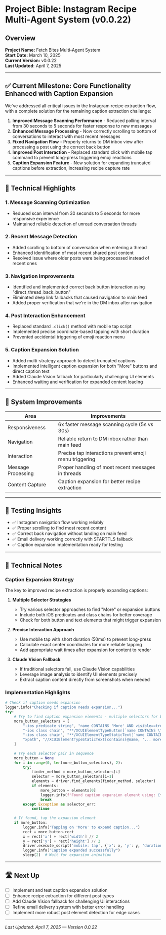 # Project Bible: Instagram Recipe Multi-Agent System (v0.0.22)

## Overview
**Project Name:** Fetch Bites Multi-Agent System  
**Start Date:** March 10, 2025  
**Current Version:** v0.0.22  
**Last Updated:** April 7, 2025

---

## ✅ Current Milestone: Core Functionality Enhanced with Caption Expansion

We've addressed all critical issues in the Instagram recipe extraction flow, with a complete solution for the remaining caption extraction challenge:

1. **Improved Message Scanning Performance** - Reduced polling interval from 30 seconds to 5 seconds for faster response to new messages
2. **Enhanced Message Processing** - Now correctly scrolling to bottom of conversations to interact with most recent messages
3. **Fixed Navigation Flow** - Properly returns to DM inbox view after processing a post using the correct back button
4. **Improved Post Interaction** - Replaced standard click with mobile tap command to prevent long-press triggering emoji reactions
5. **Caption Expansion Feature** - New solution for expanding truncated captions before extraction, increasing recipe capture rate

---

## 🧠 Technical Highlights

### 1. Message Scanning Optimization
- Reduced scan interval from 30 seconds to 5 seconds for more responsive experience
- Maintained reliable detection of unread conversation threads

### 2. Recent Message Detection
- Added scrolling to bottom of conversation when entering a thread
- Enhanced identification of most recent shared post content
- Resolved issue where older posts were being processed instead of recent ones

### 3. Navigation Improvements
- Identified and implemented correct back button interaction using "direct_thread_back_button"
- Eliminated deep link fallbacks that caused navigation to main feed
- Added proper verification that we're in the DM inbox after navigation

### 4. Post Interaction Enhancement
- Replaced standard `.click()` method with mobile tap script
- Implemented precise coordinate-based tapping with short duration
- Prevented accidental triggering of emoji reaction menu

### 5. Caption Expansion Solution
- Added multi-strategy approach to detect truncated captions
- Implemented intelligent caption expansion for both "More" buttons and direct caption text
- Added Claude Vision fallback for particularly challenging UI elements
- Enhanced waiting and verification for expanded content loading

---

## 🔨 System Improvements

| Area | Improvements |
|------|--------------|
| Responsiveness | 6x faster message scanning cycle (5s vs 30s) |
| Navigation | Reliable return to DM inbox rather than main feed |
| Interaction | Precise tap interactions prevent emoji menu triggering |
| Message Processing | Proper handling of most recent messages in threads |
| Content Capture | Caption expansion for better recipe extraction |

---

## 🧪 Testing Insights

- ✅ Instagram navigation flow working reliably
- ✅ Proper scrolling to find most recent content
- ✅ Correct back navigation without landing on main feed
- ✅ Email delivery working correctly with STARTTLS fallback
- ✅ Caption expansion implementation ready for testing

---

## 📝 Technical Notes

### Caption Expansion Strategy

The key to improved recipe extraction is properly expanding captions:

1. **Multiple Selector Strategies**
   - Try various selector approaches to find "More" or expansion buttons
   - Include both iOS predicates and class chains for better coverage
   - Check for both button and text elements that might trigger expansion

2. **Precise Interaction Approach**
   - Use mobile tap with short duration (50ms) to prevent long-press
   - Calculate exact center coordinates for more reliable tapping
   - Add appropriate wait times after expansion for content to render

3. **Claude Vision Fallback**
   - If traditional selectors fail, use Claude Vision capabilities
   - Leverage image analysis to identify UI elements precisely
   - Extract caption content directly from screenshots when needed

### Implementation Highlights

```python
# Check if caption needs expansion
logger.info("Checking if caption needs expansion...")
try:
    # Try to find caption expansion elements - multiple selectors for better coverage
    more_button_selectors = [
        "-ios predicate string", "name CONTAINS 'More' AND visible==true",
        "-ios class chain", "**/XCUIElementTypeButton[`name CONTAINS \"More\"`]",
        "-ios class chain", "**/XCUIElementTypeStaticText[`name CONTAINS \"... more\"`]",
        "xpath", "//XCUIElementTypeStaticText[contains(@name, '... more')]"
    ]
    
    # Try each selector pair in sequence
    more_button = None
    for i in range(0, len(more_button_selectors), 2):
        try:
            finder_method = more_button_selectors[i]
            selector = more_button_selectors[i+1]
            elements = driver.find_elements(finder_method, selector)
            if elements:
                more_button = elements[0]
                logger.info(f"Found caption expansion element using: {finder_method} -> {selector}")
                break
        except Exception as selector_err:
            continue
    
    # If found, tap the expansion element
    if more_button:
        logger.info("Tapping on 'More' to expand caption...")
        rect = more_button.rect
        x = rect['x'] + rect['width'] // 2
        y = rect['y'] + rect['height'] // 2
        driver.execute_script('mobile: tap', {'x': x, 'y': y, 'duration': 50})
        logger.info("Caption expanded successfully")
        sleep(2)  # Wait for expansion animation
```

---

## 🛣 Next Up

- [ ] Implement and test caption expansion solution
- [ ] Enhance recipe extraction for different post types
- [ ] Add Claude Vision fallback for challenging UI interactions
- [ ] Refine email delivery system with better error handling
- [ ] Implement more robust post element detection for edge cases

---

_Last Updated: April 7, 2025 — Version 0.0.22_